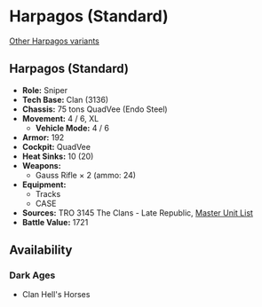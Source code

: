# Harpagos (Standard)

[Other Harpagos variants](../harpagos.md)

## Harpagos (Standard)
- **Role:** Sniper
- **Tech Base:** Clan (3136)
- **Chassis:** 75 tons QuadVee (Endo Steel)
- **Movement:** 4 / 6, XL
  - **Vehicle Mode:** 4 / 6
- **Armor:** 192
- **Cockpit:** QuadVee
- **Heat Sinks:** 10 (20)
- **Weapons:**
  - Gauss Rifle × 2 (ammo: 24)
- **Equipment:**
  - Tracks
  - CASE
- **Sources:** TRO 3145 The Clans - Late Republic, [Master Unit List](http://masterunitlist.info/Unit/Details/6254/harpagos-standard)
- **Battle Value:** 1721

## Availability

### Dark Ages
- Clan Hell's Horses

